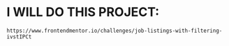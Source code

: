 # I WILL DO THIS PROJECT:
`https://www.frontendmentor.io/challenges/job-listings-with-filtering-ivstIPCt`
